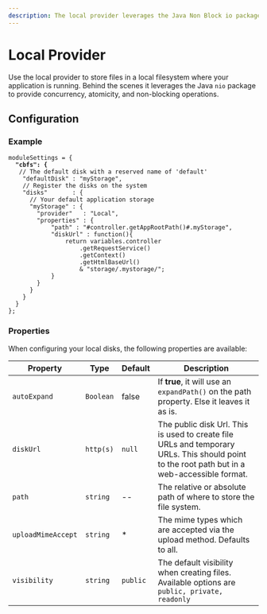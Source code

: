 ```yaml
---
description: The local provider leverages the Java Non Block io package.
---
```


# Local Provider

Use the local provider to store files in a local filesystem where your application is running.  Behind the scenes it leverages the Java `nio` package to provide concurrency, atomicity, and non-blocking operations.

## Configuration

### Example

<pre class="language-json" data-title="config/ColdBox.cfc"><code class="lang-json">moduleSettings = {
<strong>  "cbfs": {
</strong>	// The default disk with a reserved name of 'default'
	"defaultDisk" : "myStorage",
	// Register the disks on the system
	"disks"       : {
	  // Your default application storage
	  "myStorage" : {
		"provider"   : "Local",
		"properties" : { 
			"path" : "#controller.getAppRootPath()#.myStorage",
			"diskUrl" : function(){
				return variables.controller
					.getRequestService()
					.getContext()
					.getHtmlBaseUrl()
					&#x26; "storage/.mystorage/";
			}
		}
	  }
	}
  }
};
</code></pre>

### Properties

When configuring your local disks, the following properties are available:

| Property           | Type      | Default  | Description                                                                                                                                   |
| ------------------ | --------- | -------- | --------------------------------------------------------------------------------------------------------------------------------------------- |
| `autoExpand`       | `Boolean` | false    | If **true**, it will use an `expandPath()` on the path property. Else it leaves it as is.                                                     |
| `diskUrl`          | `http(s)` | `null`   | The public disk Url.  This is used to create file URLs and temporary URLs. This should point to the root path but in a web-accessible format. |
| `path`             | `string`  | --       | The relative or absolute path of where to store the file system.                                                                              |
| `uploadMimeAccept` | `string`  | \*       | The mime types which are accepted via the upload method. Defaults to all.                                                                     |
| `visibility`       | `string`  | `public` | The default visibility when creating files.  Available options are `public, private, readonly`                                                |
